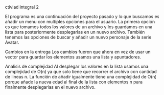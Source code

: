 ctiviad integral 2

El programa es una continuación del proyecto pasado y lo que buscamos es añadir un menu con multiples opciones para el usuario. La primera opción es que tomamos todos los valores de un archivo y los guardamos en una lista para posteriormente desplegarlas en un nuevo archivo. También tenemos las opciones de buscar y añadir un nuevo personaje de la serie Avatar.

Cambios en la entrega Los cambios fueron que ahora en vez de usar un vector para guardar los elementos usamos una lista y apuntadores.

Analisis de complejidad Al desplegar los valores en la lista usamos una complejidad de O(n) ya que solo tiene que recorrer el archivo con cantidad de lineas n. La función de añadir igualmente tiene una complejidad de O(n) porque añade la nueva edad al final de la lista con elementos n para finalmente desplegarlas en el nuevo archivo.
